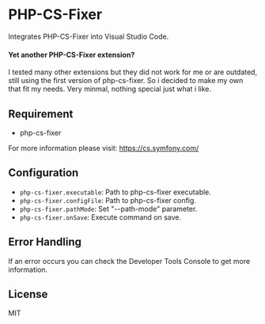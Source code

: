 # PHP-CS-Fixer

Integrates PHP-CS-Fixer into Visual Studio Code.

#### Yet another PHP-CS-Fixer extension?
I tested many other extensions but they did not work for me or are outdated, still using the first version of php-cs-fixer. So i decided to make my own that fit my needs. Very minmal, nothing special just what i like.

## Requirement

* php-cs-fixer

For more information please visit: https://cs.symfony.com/

## Configuration

* `php-cs-fixer.executable`: Path to php-cs-fixer executable.
* `php-cs-fixer.configFile`: Path to php-cs-fixer config.
* `php-cs-fixer.pathMode`: Set "--path-mode" parameter.
* `php-cs-fixer.onSave`: Execute command on save.

## Error Handling

If an error occurs you can check the Developer Tools Console to get more information.

## License

MIT
